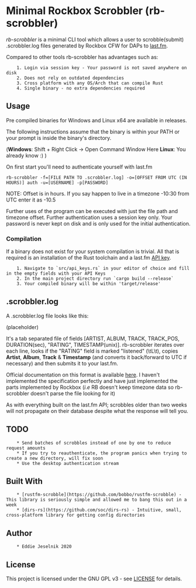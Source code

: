 # Minimal Rockbox Scrobbler (rb-scrobbler)

_rb-scrobbler_ is a minimal CLI tool which allows a user to scrobble(submit) .scrobbler.log files generated by Rockbox CFW for DAPs to [last.fm](https://last.fm).

Compared to other tools rb-scrobbler has advantages such as:

        1. Login via session key - Your password is not saved anywhere on disk
        2. Does not rely on outdated dependencies
        3. Cross platform with any OS/Arch that can compile Rust
        4. Single binary - no extra dependencies required

## Usage

Pre compiled binaries for Windows and Linux x64 are available in releases.

The following instructions assume that the binary is within your PATH or your prompt is inside the binary's directory.

(**Windows**: Shift + Right Click -> Open Command Window Here
**Linux**: You already know :) )

On first start you'll need to authenticate yourself with last.fm

`rb-scrobbler -f=[FILE PATH TO .scrobbler.log] -o=[OFFSET FROM UTC (IN HOURS)] auth -u=[USERNAME] -p[PASSWORD]`

NOTE: Offset is in hours. If you say happen to live in a timezone -10:30 from UTC enter it as -10.5

Further uses of the program can be executed with just the file path and timezone offset. Further authentication uses a session key only.
Your password is never kept on disk and is only used for the initial authentication.

### Compilation

If a binary does not exist for your system compilation is trivial.
All that is required is an installation of the Rust toolchain and a last.fm [API key](https://www.last.fm/api/account/create).

        1. Navigate to `src/api_keys.rs` in your editor of choice and fill in the empty fields with your API Keys
        2. In the main project directory run `cargo build --release`
        3. Your compiled binary will be within 'target/release'

## .scrobbler.log

A .scrobbler.log file looks like this:

(placeholder)

It's a tab separated file of fields [ARTIST, ALBUM, TRACK, TRACK_POS, DURATION(sec), "RATING", TIMESTAMP(unix)].
rb-scrobbler iterates over each line, looks if the "RATING" field is marked "listened" (\tL\t),
copies **Artist**, **Album**, **Track** & **Timestamp** (and converts it back/forward to UTC if necessary) and then submits it to your
last.fm.

Official documentation on this format is available [here](https://web.archive.org/web/20170107015006/http://www.audioscrobbler.net/wiki/Portable_Player_Logging).
I haven't implemented the specification perfectly and have just implemented the parts implemented by Rockbox (_i.e_ RB doesn't keep timezone data
so rb-scrobbler doesn't parse the file looking for it)

As with everything built on the last.fm API; scrobbles older than two weeks will not propagate on their database despite what the response will tell you.

## TODO

        * Send batches of scrobbles instead of one by one to reduce request amounts
        * If you try to reauthenticate, the program panics when trying to create a new directory, will fix soon
        * Use the desktop authentication stream

## Built With

        * [rustfm-scrobble](https://github.com/bobbo/rustfm-scrobble) - This library is seriously simple and allowed me to bang this out in a week
        * [dirs-rs](https://github.com/soc/dirs-rs) - Intuitive, small, cross-platform library for getting config directories

## Author

        * Eddie Jeselnik 2020

## License

This project is licensed under the GNU GPL v3 - see [LICENSE](LICENSE) for details.
